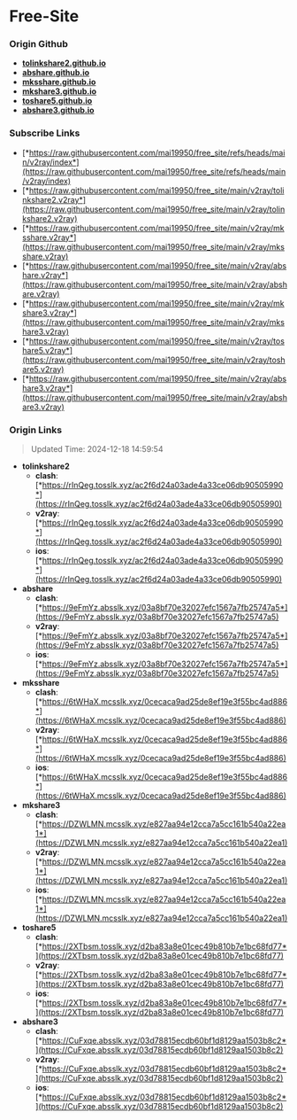 # Free-Site

### Origin Github

- [**tolinkshare2.github.io**](https://github.com/tolinkshare2/tolinkshare2.github.io)
- [**abshare.github.io**](https://github.com/abshare/abshare.github.io)
- [**mksshare.github.io**](https://github.com/mksshare/mksshare.github.io)
- [**mkshare3.github.io**](https://github.com/mkshare3/mkshare3.github.io)
- [**toshare5.github.io**](https://github.com/toshare5/toshare5.github.io)
- [**abshare3.github.io**](https://github.com/abshare3/abshare3.github.io)

### Subscribe Links

- [*https://raw.githubusercontent.com/mai19950/free_site/refs/heads/main/v2ray/index*](https://raw.githubusercontent.com/mai19950/free_site/refs/heads/main/v2ray/index)
- [*https://raw.githubusercontent.com/mai19950/free_site/main/v2ray/tolinkshare2.v2ray*](https://raw.githubusercontent.com/mai19950/free_site/main/v2ray/tolinkshare2.v2ray)
- [*https://raw.githubusercontent.com/mai19950/free_site/main/v2ray/mksshare.v2ray*](https://raw.githubusercontent.com/mai19950/free_site/main/v2ray/mksshare.v2ray)
- [*https://raw.githubusercontent.com/mai19950/free_site/main/v2ray/abshare.v2ray*](https://raw.githubusercontent.com/mai19950/free_site/main/v2ray/abshare.v2ray)
- [*https://raw.githubusercontent.com/mai19950/free_site/main/v2ray/mkshare3.v2ray*](https://raw.githubusercontent.com/mai19950/free_site/main/v2ray/mkshare3.v2ray)
- [*https://raw.githubusercontent.com/mai19950/free_site/main/v2ray/toshare5.v2ray*](https://raw.githubusercontent.com/mai19950/free_site/main/v2ray/toshare5.v2ray)
- [*https://raw.githubusercontent.com/mai19950/free_site/main/v2ray/abshare3.v2ray*](https://raw.githubusercontent.com/mai19950/free_site/main/v2ray/abshare3.v2ray)

### Origin Links

> Updated Time: 2024-12-18 14:59:54

- **tolinkshare2**
  - **clash**: [*https://rInQeg.tosslk.xyz/ac2f6d24a03ade4a33ce06db90505990*](https://rInQeg.tosslk.xyz/ac2f6d24a03ade4a33ce06db90505990)
  - **v2ray**: [*https://rInQeg.tosslk.xyz/ac2f6d24a03ade4a33ce06db90505990*](https://rInQeg.tosslk.xyz/ac2f6d24a03ade4a33ce06db90505990)
  - **ios**: [*https://rInQeg.tosslk.xyz/ac2f6d24a03ade4a33ce06db90505990*](https://rInQeg.tosslk.xyz/ac2f6d24a03ade4a33ce06db90505990)
- **abshare**
  - **clash**: [*https://9eFmYz.absslk.xyz/03a8bf70e32027efc1567a7fb25747a5*](https://9eFmYz.absslk.xyz/03a8bf70e32027efc1567a7fb25747a5)
  - **v2ray**: [*https://9eFmYz.absslk.xyz/03a8bf70e32027efc1567a7fb25747a5*](https://9eFmYz.absslk.xyz/03a8bf70e32027efc1567a7fb25747a5)
  - **ios**: [*https://9eFmYz.absslk.xyz/03a8bf70e32027efc1567a7fb25747a5*](https://9eFmYz.absslk.xyz/03a8bf70e32027efc1567a7fb25747a5)
- **mksshare**
  - **clash**: [*https://6tWHaX.mcsslk.xyz/0cecaca9ad25de8ef19e3f55bc4ad886*](https://6tWHaX.mcsslk.xyz/0cecaca9ad25de8ef19e3f55bc4ad886)
  - **v2ray**: [*https://6tWHaX.mcsslk.xyz/0cecaca9ad25de8ef19e3f55bc4ad886*](https://6tWHaX.mcsslk.xyz/0cecaca9ad25de8ef19e3f55bc4ad886)
  - **ios**: [*https://6tWHaX.mcsslk.xyz/0cecaca9ad25de8ef19e3f55bc4ad886*](https://6tWHaX.mcsslk.xyz/0cecaca9ad25de8ef19e3f55bc4ad886)
- **mkshare3**
  - **clash**: [*https://DZWLMN.mcsslk.xyz/e827aa94e12cca7a5cc161b540a22ea1*](https://DZWLMN.mcsslk.xyz/e827aa94e12cca7a5cc161b540a22ea1)
  - **v2ray**: [*https://DZWLMN.mcsslk.xyz/e827aa94e12cca7a5cc161b540a22ea1*](https://DZWLMN.mcsslk.xyz/e827aa94e12cca7a5cc161b540a22ea1)
  - **ios**: [*https://DZWLMN.mcsslk.xyz/e827aa94e12cca7a5cc161b540a22ea1*](https://DZWLMN.mcsslk.xyz/e827aa94e12cca7a5cc161b540a22ea1)
- **toshare5**
  - **clash**: [*https://2XTbsm.tosslk.xyz/d2ba83a8e01cec49b810b7e1bc68fd77*](https://2XTbsm.tosslk.xyz/d2ba83a8e01cec49b810b7e1bc68fd77)
  - **v2ray**: [*https://2XTbsm.tosslk.xyz/d2ba83a8e01cec49b810b7e1bc68fd77*](https://2XTbsm.tosslk.xyz/d2ba83a8e01cec49b810b7e1bc68fd77)
  - **ios**: [*https://2XTbsm.tosslk.xyz/d2ba83a8e01cec49b810b7e1bc68fd77*](https://2XTbsm.tosslk.xyz/d2ba83a8e01cec49b810b7e1bc68fd77)
- **abshare3**
  - **clash**: [*https://CuFxqe.absslk.xyz/03d78815ecdb60bf1d8129aa1503b8c2*](https://CuFxqe.absslk.xyz/03d78815ecdb60bf1d8129aa1503b8c2)
  - **v2ray**: [*https://CuFxqe.absslk.xyz/03d78815ecdb60bf1d8129aa1503b8c2*](https://CuFxqe.absslk.xyz/03d78815ecdb60bf1d8129aa1503b8c2)
  - **ios**: [*https://CuFxqe.absslk.xyz/03d78815ecdb60bf1d8129aa1503b8c2*](https://CuFxqe.absslk.xyz/03d78815ecdb60bf1d8129aa1503b8c2)
